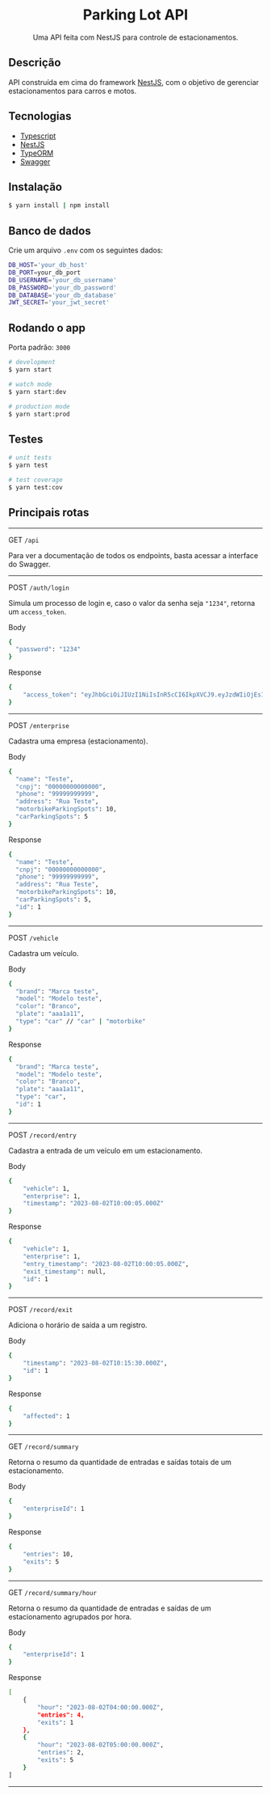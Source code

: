 <h1 align="center">Parking Lot API</h1>
<p align="center">Uma API feita com NestJS para controle de estacionamentos.</p>

## Descrição

API construída em cima do framework [NestJS](https://github.com/nestjs/nest), com o objetivo de gerenciar estacionamentos para carros e motos.

## Tecnologias

- [Typescript](https://typescriptlang.org/)
- [NestJS](https://github.com/nestjs/nest)
- [TypeORM](https://typeorm.io/)
- [Swagger](https://swagger.io/)

## Instalação

```bash
$ yarn install | npm install
```

## Banco de dados

Crie um arquivo `.env` com os seguintes dados:

```bash
DB_HOST='your_db_host'
DB_PORT=your_db_port
DB_USERNAME='your_db_username'
DB_PASSWORD='your_db_password'
DB_DATABASE='your_db_database'
JWT_SECRET='your_jwt_secret'
```

## Rodando o app

Porta padrão: `3000`

```bash
# development
$ yarn start

# watch mode
$ yarn start:dev

# production mode
$ yarn start:prod
```

## Testes

```bash
# unit tests
$ yarn test

# test coverage
$ yarn test:cov
```

## Principais rotas

<hr />

GET `/api`

Para ver a documentação de todos os endpoints, basta acessar a interface do Swagger.

<hr />

POST `/auth/login`

Simula um processo de login e, caso o valor da senha seja `"1234"`, retorna um `access_token`.

Body

```bash
{
  "password": "1234"
}
```

Response

```bash
{
	"access_token": "eyJhbGciOiJIUzI1NiIsInR5cCI6IkpXVCJ9.eyJzdWIiOjEsInVzZXJuYW1lIjoidXNlciAxIiwiaWF0IjoxNjg4NjU1NTYxLCJleHAiOjE2ODg3NDE5NjF9.WTyfBXBCjVycPv9UOKKWcT0gC1DwzGBpHnQ3Rz87L8M"
}
```

<hr />

POST `/enterprise`

Cadastra uma empresa (estacionamento).

Body

```bash
{
  "name": "Teste",
  "cnpj": "00000000000000",
  "phone": "99999999999",
  "address": "Rua Teste",
  "motorbikeParkingSpots": 10,
  "carParkingSpots": 5
}
```

Response

```bash
{
  "name": "Teste",
  "cnpj": "00000000000000",
  "phone": "99999999999",
  "address": "Rua Teste",
  "motorbikeParkingSpots": 10,
  "carParkingSpots": 5,
  "id": 1
}
```

<hr />

POST `/vehicle`

Cadastra um veículo.

Body

```bash
{
  "brand": "Marca teste",
  "model": "Modelo teste",
  "color": "Branco",
  "plate": "aaa1a11",
  "type": "car" // "car" | "motorbike"
}
```

Response

```bash
{
  "brand": "Marca teste",
  "model": "Modelo teste",
  "color": "Branco",
  "plate": "aaa1a11",
  "type": "car",
  "id": 1
}
```

<hr />

POST `/record/entry`

Cadastra a entrada de um veículo em um estacionamento.

Body

```bash
{
	"vehicle": 1,
	"enterprise": 1,
	"timestamp": "2023-08-02T10:00:05.000Z"
}
```

Response

```bash
{
	"vehicle": 1,
	"enterprise": 1,
	"entry_timestamp": "2023-08-02T10:00:05.000Z",
	"exit_timestamp": null,
	"id": 1
}
```

<hr />

POST `/record/exit`

Adiciona o horário de saída a um registro.

Body

```bash
{
	"timestamp": "2023-08-02T10:15:30.000Z",
	"id": 1
}
```

Response

```bash
{
	"affected": 1
}
```

<hr />

GET `/record/summary`

Retorna o resumo da quantidade de entradas e saídas totais de um estacionamento.

Body

```bash
{
	"enterpriseId": 1
}
```

Response

```bash
{
	"entries": 10,
	"exits": 5
}
```

<hr />

GET `/record/summary/hour`

Retorna o resumo da quantidade de entradas e saídas de um estacionamento agrupados por hora.

Body

```bash
{
	"enterpriseId": 1
}
```

Response

```bash
[
	{
		"hour": "2023-08-02T04:00:00.000Z",
		"entries": 4,
		"exits": 1
	},
	{
		"hour": "2023-08-02T05:00:00.000Z",
		"entries": 2,
		"exits": 5
	}
]
```

<hr />

